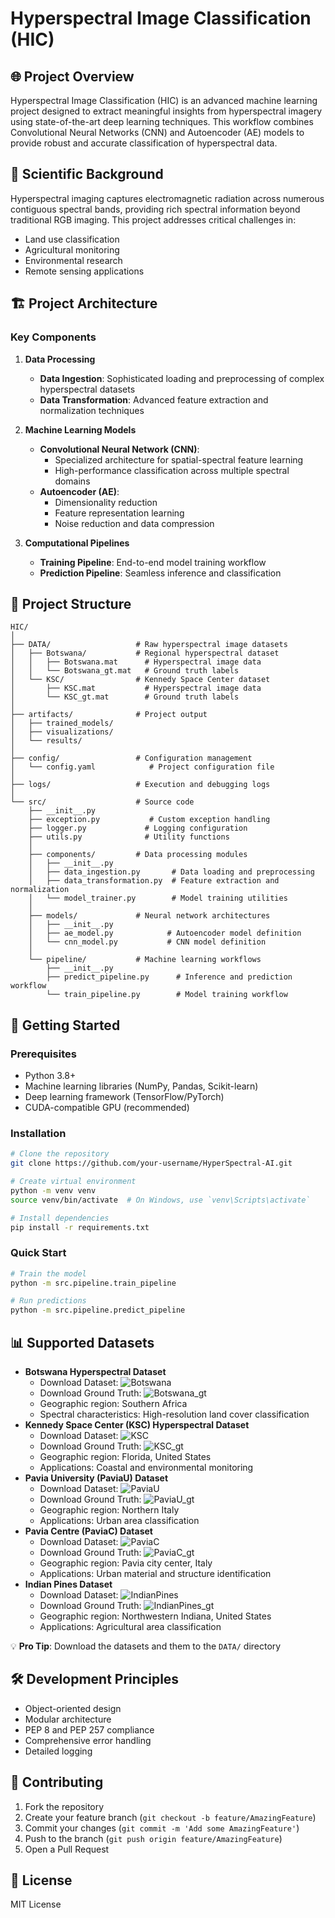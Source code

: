 # Hyperspectral Image Classification (HIC)

## 🌐 Project Overview

Hyperspectral Image Classification (HIC) is an advanced machine learning project designed to extract meaningful insights from hyperspectral imagery using state-of-the-art deep learning techniques. This workflow combines Convolutional Neural Networks (CNN) and Autoencoder (AE) models to provide robust and accurate classification of hyperspectral data.

## 🔬 Scientific Background

Hyperspectral imaging captures electromagnetic radiation across numerous contiguous spectral bands, providing rich spectral information beyond traditional RGB imaging. This project addresses critical challenges in:
- Land use classification
- Agricultural monitoring
- Environmental research
- Remote sensing applications

## 🏗️ Project Architecture

### Key Components
1. **Data Processing**
   - **Data Ingestion**: Sophisticated loading and preprocessing of complex hyperspectral datasets
   - **Data Transformation**: Advanced feature extraction and normalization techniques

2. **Machine Learning Models**
   - **Convolutional Neural Network (CNN)**: 
     - Specialized architecture for spatial-spectral feature learning
     - High-performance classification across multiple spectral domains
   - **Autoencoder (AE)**:
     - Dimensionality reduction
     - Feature representation learning
     - Noise reduction and data compression

3. **Computational Pipelines**
   - **Training Pipeline**: End-to-end model training workflow
   - **Prediction Pipeline**: Seamless inference and classification

## 📂 Project Structure

```
HIC/
│
├── DATA/                   # Raw hyperspectral image datasets
│   ├── Botswana/           # Regional hyperspectral dataset
│   │   ├── Botswana.mat      # Hyperspectral image data
│   │   └── Botswana_gt.mat   # Ground truth labels
│   └── KSC/                # Kennedy Space Center dataset
│       ├── KSC.mat           # Hyperspectral image data
│       └── KSC_gt.mat        # Ground truth labels
│
├── artifacts/              # Project output
│   ├── trained_models/         
│   ├── visualizations/        
│   └── results/
│
├── config/                 # Configuration management
│   └── config.yaml            # Project configuration file
│
├── logs/                   # Execution and debugging logs
│
└── src/                    # Source code
    ├── __init__.py
    ├── exception.py           # Custom exception handling
    ├── logger.py             # Logging configuration
    ├── utils.py              # Utility functions
    │
    ├── components/         # Data processing modules
    │   ├── __init__.py
    │   ├── data_ingestion.py       # Data loading and preprocessing
    │   ├── data_transformation.py  # Feature extraction and normalization
    │   └── model_trainer.py        # Model training utilities
    │
    ├── models/             # Neural network architectures
    │   ├── __init__.py
    │   ├── ae_model.py            # Autoencoder model definition
    │   └── cnn_model.py           # CNN model definition
    │
    └── pipeline/           # Machine learning workflows
        ├── __init__.py
        ├── predict_pipeline.py      # Inference and prediction workflow
        └── train_pipeline.py        # Model training workflow
```

## 🚀 Getting Started

### Prerequisites
- Python 3.8+
- Machine learning libraries (NumPy, Pandas, Scikit-learn)
- Deep learning framework (TensorFlow/PyTorch)
- CUDA-compatible GPU (recommended)

### Installation
```bash
# Clone the repository
git clone https://github.com/your-username/HyperSpectral-AI.git

# Create virtual environment
python -m venv venv
source venv/bin/activate  # On Windows, use `venv\Scripts\activate`

# Install dependencies
pip install -r requirements.txt
```

### Quick Start
```bash
# Train the model
python -m src.pipeline.train_pipeline

# Run predictions
python -m src.pipeline.predict_pipeline
```

## 📊 Supported Datasets
- **Botswana Hyperspectral Dataset**
  - Download Dataset: ![Botswana]('http://www.ehu.es/ccwintco/uploads/7/72/Botswana.mat')
  - Download Ground Truth: ![Botswana_gt]('http://www.ehu.es/ccwintco/uploads/5/58/Botswana_gt.mat')
  - Geographic region: Southern Africa
  - Spectral characteristics: High-resolution land cover classification
- **Kennedy Space Center (KSC) Hyperspectral Dataset**
  - Download Dataset: ![KSC]('http://www.ehu.es/ccwintco/uploads/2/26/KSC.mat')
  - Download Ground Truth: ![KSC_gt]('http://www.ehu.es/ccwintco/uploads/a/a6/KSC_gt.mat')
  - Geographic region: Florida, United States
  - Applications: Coastal and environmental monitoring
- **Pavia University (PaviaU) Dataset**
  - Download Dataset: ![PaviaU]('http://www.ehu.eus/ccwintco/uploads/e/ee/PaviaU.mat')
  - Download Ground Truth: ![PaviaU_gt]('http://www.ehu.eus/ccwintco/uploads/5/50/PaviaU_gt.mat')
  - Geographic region: Northern Italy
  - Applications: Urban area classification
- **Pavia Centre (PaviaC) Dataset**
  - Download Dataset: ![PaviaC]('http://www.ehu.eus/ccwintco/uploads/e/e3/Pavia.mat')
  - Download Ground Truth: ![PaviaC_gt]('http://www.ehu.eus/ccwintco/uploads/5/53/Pavia_gt.mat')
  - Geographic region: Pavia city center, Italy
  - Applications: Urban material and structure identification
- **Indian Pines Dataset**
  - Download Dataset: ![IndianPines]('http://www.ehu.eus/ccwintco/uploads/6/67/Indian_pines_corrected.mat')
  - Download Ground Truth: ![IndianPines_gt]('http://www.ehu.eus/ccwintco/uploads/c/c4/Indian_pines_gt.mat')
  - Geographic region: Northwestern Indiana, United States
  - Applications: Agricultural area classification

💡 **Pro Tip**: Download the datasets and them to the `DATA/` directory

## 🛠️ Development Principles
- Object-oriented design
- Modular architecture
- PEP 8 and PEP 257 compliance
- Comprehensive error handling
- Detailed logging

## 🤝 Contributing
1. Fork the repository
2. Create your feature branch (`git checkout -b feature/AmazingFeature`)
3. Commit your changes (`git commit -m 'Add some AmazingFeature'`)
4. Push to the branch (`git push origin feature/AmazingFeature`)
5. Open a Pull Request

## 📜 License

MIT License


